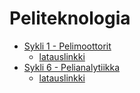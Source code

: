 # Peliteknologia
* [Sykli 1 - Pelimoottorit](sykli1.md)
  * [latauslinkki](https://github.com/Shinpai/Peliteknologia/raw/master/Sykli%201%20Pelimoottorit/pygame_pong/pygame_pong_win32.zip)
* [Sykli 6 - Pelianalytiikka](sykli6.md)
  * [latauslinkki](Sykli%206%20Analytiikka/Sykli6_project.zip)
